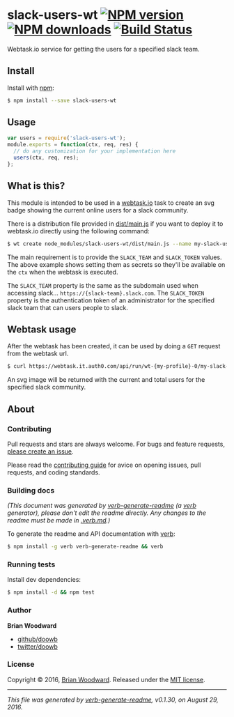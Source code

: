# slack-users-wt [![NPM version](https://img.shields.io/npm/v/slack-users-wt.svg?style=flat)](https://www.npmjs.com/package/slack-users-wt) [![NPM downloads](https://img.shields.io/npm/dm/slack-users-wt.svg?style=flat)](https://npmjs.org/package/slack-users-wt) [![Build Status](https://img.shields.io/travis/doowb/slack-users-wt.svg?style=flat)](https://travis-ci.org/doowb/slack-users-wt)

Webtask.io service for getting the users for a specified slack team.

## Install

Install with [npm](https://www.npmjs.com/):

```sh
$ npm install --save slack-users-wt
```

## Usage

```js
var users = require('slack-users-wt');
module.exports = function(ctx, req, res) {
  // do any customization for your implementation here
  users(ctx, req, res);
};
```

## What is this?

This module is intended to be used in a [webtask.io](https://webtask.io/) task to create an svg badge showing the current online users for a slack community.

There is a distribution file provided in [dist/main.js](dist/main.js) if you want to deploy it to webtask.io directly using the following command:

```bash
$ wt create node_modules/slack-users-wt/dist/main.js --name my-slack-users-name --secret SLACK_TEAM='my-slack-team' --secret SLACK_TOKEN='XXXXXXX'
```

The main requirement is to provide the `SLACK_TEAM` and `SLACK_TOKEN` values. The above example shows setting them as secrets so they'll be available on the `ctx` when the webtask is executed.

The `SLACK_TEAM` property is the same as the subdomain used when accessing slack... `https://{slack-team}.slack.com`.
The `SLACK_TOKEN` property is the authentication token of an administrator for the specified slack team that can users people to slack.

## Webtask usage

After the webtask has been created, it can be used by doing a `GET` request from the webtask url.

```bash
$ curl https://webtask.it.auth0.com/api/run/wt-{my-profile}-0/my-slack-users-name?webtask_no_cache=1
```

An svg image will be returned with the current and total users for the specified slack community.

## About

### Contributing

Pull requests and stars are always welcome. For bugs and feature requests, [please create an issue](../../issues/new).

Please read the [contributing guide](contributing.md) for avice on opening issues, pull requests, and coding standards.

### Building docs

_(This document was generated by [verb-generate-readme](https://github.com/verbose/verb-generate-readme) (a [verb](https://github.com/verbose/verb) generator), please don't edit the readme directly. Any changes to the readme must be made in [.verb.md](.verb.md).)_

To generate the readme and API documentation with [verb](https://github.com/verbose/verb):

```sh
$ npm install -g verb verb-generate-readme && verb
```

### Running tests

Install dev dependencies:

```sh
$ npm install -d && npm test
```

### Author

**Brian Woodward**

* [github/doowb](https://github.com/doowb)
* [twitter/doowb](http://twitter.com/doowb)

### License

Copyright © 2016, [Brian Woodward](https://github.com/doowb).
Released under the [MIT license](https://github.com/doowb/slack-users-wt/blob/master/LICENSE).

***

_This file was generated by [verb-generate-readme](https://github.com/verbose/verb-generate-readme), v0.1.30, on August 29, 2016._